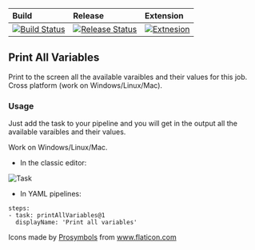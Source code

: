 Build | Release | Extension
:-----| :-------| :--------
[![Build Status](https://dev.azure.com/shaykia/AzureDevOpsExtensions/_apis/build/status/shayki5.AzureDevops-PrintAllVariables?branchName=master)](https://dev.azure.com/shaykia/AzureDevOpsExtensions/_build/latest?definitionId=40&branchName=master) | [![Release Status](https://vsrm.dev.azure.com/shaykia/_apis/public/Release/badge/3372e1d4-189a-4d9e-aa4d-0cb86eff3c2e/4/9)](https://vsrm.dev.azure.com/shaykia/_apis/public/Release/badge/3372e1d4-189a-4d9e-aa4d-0cb86eff3c2e/4/9) | [![Extnesion](https://vsmarketplacebadge.apphb.com/version/ShaykiAbramczyk.printAllVariables.svg)](https://vsmarketplacebadge.apphb.com/version/ShaykiAbramczyk.printAllVariables.svg)

## Print All Variables ##

Print to the screen all the available varaibles and their values for this job. Cross platform (work on Windows/Linux/Mac).

### Usage ###

Just add the task to your pipeline and you will get in the output all the available varaibles and their values.

Work on Windows/Linux/Mac.

- In the classic editor:

![Task](https://i.imgur.com/RBYhCEL.png)

- In YAML pipelines:

```
steps:
- task: printAllVariables@1
  displayName: 'Print all variables'
```

  


<div>Icons made by <a href="https://www.flaticon.com/authors/prosymbols" title="Prosymbols">Prosymbols</a> from <a href="https://www.flaticon.com/"             title="Flaticon">www.flaticon.com</a></div>